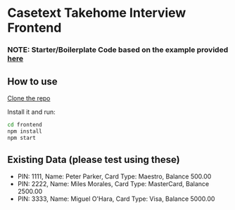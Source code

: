 # Casetext Takehome Interview Frontend

### NOTE: Starter/Boilerplate Code based on the example provided [here](https://github.com/mui/material-ui/tree/master/examples/material-ui-cra-tailwind-ts)

## How to use

[Clone the repo](https://github.com/mja2128/casetext-takehome-interview)

<!-- #default-branch-switch -->

Install it and run:

```bash
cd frontend
npm install
npm start
```

## Existing Data (please test using these)
* PIN: 1111, Name: Peter Parker, Card Type: Maestro, Balance 500.00
* PIN: 2222, Name: Miles Morales, Card Type: MasterCard, Balance 2500.00
* PIN: 3333, Name: Miguel O'Hara, Card Type: Visa, Balance 5000.00
